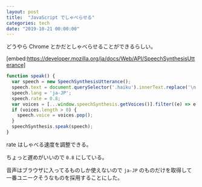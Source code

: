 ```yaml
---
layout: post
title:  "JavaScript でしゃべらせる"
categories: tech
date: "2019-10-21 00:00:00"
---
```


どうやら Chrome とかだとしゃべらせることができるらしい。

[embed:https://developer.mozilla.org/ja/docs/Web/API/SpeechSynthesisUtterance]


```js
function speak() {
  var speech = new SpeechSynthesisUtterance();
  speech.text = document.querySelector('.haiku').innerText.replace('\n', '、');
  speech.lang = 'ja-JP';
  speech.rate = 0.8;
  var voices = [...window.speechSynthesis.getVoices()].filter((e) => e.lang === 'ja-JP');
  if (voices.length > 0) {
    speech.voice = voices.pop();
  }
  speechSynthesis.speak(speech);
}
```

rate はしゃべる速度を調整できる。

ちょっと遅めがいいので `0.8` にしている。

音声はブラウザに入ってるものしか使えないので `ja-JP` のものだけを取得して一番ユニークそうなものを採用することにした。